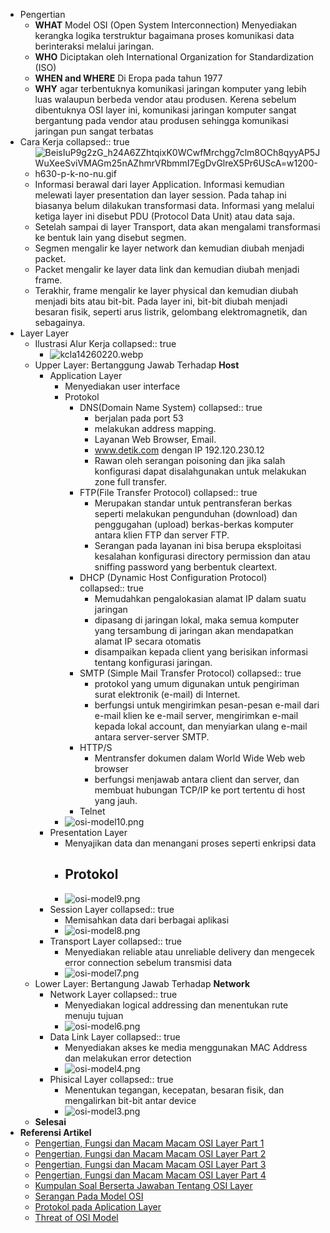 - Pengertian
	- **WHAT** Model OSI (Open System Interconnection) Menyediakan kerangka logika terstruktur bagaimana proses komunikasi data berinteraksi melalui jaringan.
	- **WHO** Diciptakan oleh International Organization for Standardization (ISO)
	- **WHEN and WHERE** Di Eropa pada tahun 1977
	- **WHY** agar terbentuknya komunikasi jaringan komputer yang lebih luas walaupun berbeda vendor atau produsen. Kerena sebelum dibentuknya OSI layer ini, komunikasi jaringan komputer sangat bergantung pada vendor atau produsen sehingga komunikasi jaringan pun sangat terbatas
- Cara Kerja
  collapsed:: true
	- ![BeisIuP9g2zG_h24A6ZZhtqixK0WCwfMrchgg7clm8OCh8qyyAP5JWuXeeSviVMAGm25nAZhmrVRbmmI7EgDvGlreX5Pr6UScA=w1200-h630-p-k-no-nu.gif](../assets/BeisIuP9g2zG_h24A6ZZhtqixK0WCwfMrchgg7clm8OCh8qyyAP5JWuXeeSviVMAGm25nAZhmrVRbmmI7EgDvGlreX5Pr6UScA=w1200-h630-p-k-no-nu_1649591926233_0.gif)
	- Informasi berawal dari layer Application. Informasi kemudian melewati layer presentation dan layer session. Pada tahap ini biasanya belum dilakukan transformasi data. Informasi yang melalui ketiga layer ini disebut PDU (Protocol Data Unit) atau data saja.
	- Setelah sampai di layer Transport, data akan mengalami transformasi ke bentuk lain yang disebut segmen.
	- Segmen mengalir ke layer network dan kemudian diubah menjadi packet.
	- Packet mengalir ke layer data link dan kemudian diubah menjadi frame.
	- Terakhir, frame mengalir ke layer physical dan kemudian diubah menjadi bits atau bit-bit. Pada layer ini, bit-bit diubah menjadi besaran fisik, seperti arus listrik, gelombang elektromagnetik, dan sebagainya.
- Layer Layer
	- Ilustrasi Alur Kerja
	  collapsed:: true
		- ![kcla14260220.webp](../assets/kcla14260220_1649593328195_0.webp)
	- Upper Layer: Bertanggung Jawab Terhadap **Host** <ins></ins>
		- Application Layer
			- Menyediakan user interface
			- Protokol
				- DNS(Domain Name System) 
				  collapsed:: true
					- berjalan pada port 53
					- melakukan address mapping.
					- Layanan Web Browser, Email.
					- www.detik.com dengan IP 192.120.230.12
					- Rawan oleh serangan poisoning dan jika salah konfigurasi dapat disalahgunakan untuk melakukan zone full transfer.
				- FTP(File Transfer Protocol) 
				  collapsed:: true
					- Merupakan standar untuk pentransferan berkas seperti melakukan pengunduhan (download) dan penggugahan (upload) berkas-berkas komputer antara klien FTP dan server FTP.
					- Serangan pada layanan ini bisa berupa eksploitasi kesalahan konfigurasi directory permission dan atau sniffing password yang berbentuk cleartext.
				- DHCP (Dynamic Host Configuration Protocol)  
				  collapsed:: true
					- Memudahkan pengalokasian alamat IP dalam suatu jaringan
					- dipasang di jaringan lokal, maka semua komputer yang tersambung di jaringan akan mendapatkan alamat IP secara otomatis
					- disampaikan kepada client yang berisikan informasi tentang konfigurasi jaringan.
				- SMTP (Simple Mail Transfer Protocol)
				  collapsed:: true
					- protokol yang umum digunakan untuk pengiriman surat elektronik (e-mail) di Internet.
					- berfungsi untuk mengirimkan pesan-pesan e-mail dari e-mail klien ke e-mail server, mengirimkan e-mail kepada lokal account, dan menyiarkan ulang e-mail antara server-server SMTP.
				- HTTP/S
					- Mentransfer dokumen dalam World Wide Web web browser
					- berfungsi menjawab antara client dan server, dan membuat hubungan TCP/IP ke port tertentu di host yang jauh.
				- Telnet
			- ![osi-model10.png](../assets/osi-model10_1649579311045_0.png)
		- Presentation Layer
			- Menyajikan data dan menangani proses seperti enkripsi data
			- Protokol
				-
			- ![osi-model9.png](../assets/osi-model9_1649592444046_0.png)
		- Session Layer
		  collapsed:: true
			- Memisahkan data dari berbagai aplikasi
			- ![osi-model8.png](../assets/osi-model8_1649592459662_0.png)
		- Transport Layer
		  collapsed:: true
			- Menyediakan reliable atau unreliable delivery dan mengecek error connection sebelum transmisi data
			- ![osi-model7.png](../assets/osi-model7_1649592553154_0.png)
	- Lower Layer: Bertangung Jawab Terhadap **Network**
		- Network Layer
		  collapsed:: true
			- Menyediakan logical addressing dan menentukan rute menuju tujuan
			- ![osi-model6.png](../assets/osi-model6_1649592614728_0.png)
		- Data Link Layer
		  collapsed:: true
			- Menyediakan akses ke media menggunakan MAC Address dan melakukan error detection
			- ![osi-model4.png](../assets/osi-model4_1649592624167_0.png)
		- Phisical Layer
		  collapsed:: true
			- Menentukan tegangan, kecepatan, besaran fisik, dan mengalirkan bit-bit antar device
			- ![osi-model3.png](../assets/osi-model3_1649592633963_0.png)
	- **Selesai**
- **Referensi Artikel**
	- [Pengertian, Fungsi dan Macam Macam OSI Layer Part 1](https://onlinelearning.binus.ac.id/computer-science/post/7-osi-layer)
	- [Pengertian, Fungsi dan Macam Macam OSI Layer Part 2](https://www.javatpoint.com/osi-model)
	- [Pengertian, Fungsi dan Macam Macam OSI Layer Part 3](https://www.sekawanmedia.co.id/blog/osi-layer/)
	- [Pengertian, Fungsi dan Macam Macam OSI Layer Part 4](https://www.nesabamedia.com/pengertian-osi-layer/)
	- [Kumpulan Soal Berserta Jawaban Tentang OSI Layer](https://seputarinfotech.blogspot.com/2021/03/contoh-soal-dan-jawaban-osi-layer.html)
	- [Serangan Pada Model OSI](https://akhmadkun.wordpress.com/2012/11/05/hacking-serangan-pada-model-osi/)
	- [Protokol pada Aplication Layer](http://lea.si.fti.unand.ac.id/2013/12/protocol-pada-application-layer/)
	- [Threat of OSI Model](https://training.nhlearninggroup.com/blog/7-layers-of-cybersecurity-threats-in-the-iso-osi-model)